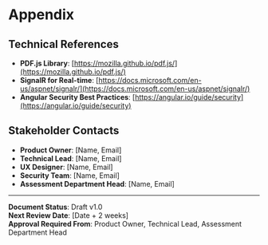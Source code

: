 # Appendix

## Technical References

- **PDF.js Library**: [https://mozilla.github.io/pdf.js/](https://mozilla.github.io/pdf.js/)
- **SignalR for Real-time**: [https://docs.microsoft.com/en-us/aspnet/signalr/](https://docs.microsoft.com/en-us/aspnet/signalr/)
- **Angular Security Best Practices**: [https://angular.io/guide/security](https://angular.io/guide/security)

## Stakeholder Contacts

- **Product Owner**: [Name, Email]
- **Technical Lead**: [Name, Email]
- **UX Designer**: [Name, Email]
- **Security Team**: [Name, Email]
- **Assessment Department Head**: [Name, Email]

---

**Document Status**: Draft v1.0  
**Next Review Date**: [Date + 2 weeks]  
**Approval Required From**: Product Owner, Technical Lead, Assessment Department Head
